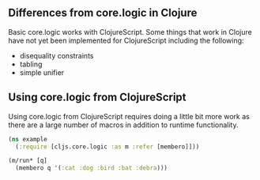 ## Differences from core.logic in Clojure

Basic core.logic works with ClojureScript. Some things that work in Clojure have not yet been implemented for ClojureScript including the following:

* disequality constraints
* tabling
* simple unifier

## Using core.logic from ClojureScript

Using core.logic from ClojureScript requires doing a little bit more work as there are a large number of macros in addition to runtime functionality.

```clojure
(ns example
  (:require [cljs.core.logic :as m :refer [membero]]))

(m/run* [q]
  (membero q '(:cat :dog :bird :bat :debra)))
```